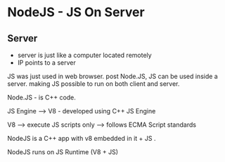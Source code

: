 
# NodeJS - JS On Server

## Server 
- server is just like a computer located remotely
- IP points to a server

JS was just used in web browser. post Node.JS, JS can be used inside a server. making JS possible to run on both client and server.

Node.JS - is C++ code.

JS Engine --> V8 - developed using C++
    JS Engine 

V8  --> execute JS scripts only
    --> follows ECMA Script standards

NodeJS is a C++ app with v8 embedded in it + JS .

NodeJS runs on JS Runtime (V8 + JS)

